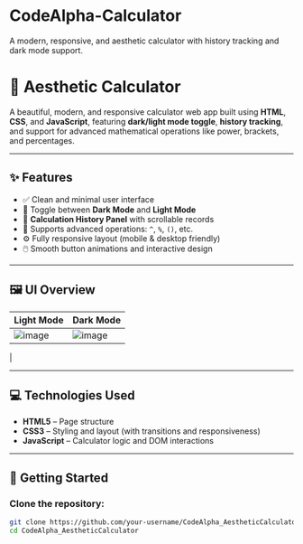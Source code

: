 # CodeAlpha-Calculator
A modern, responsive, and aesthetic calculator with history tracking and dark mode support.
# 🧮 Aesthetic Calculator

A beautiful, modern, and responsive calculator web app built using **HTML**, **CSS**, and **JavaScript**, featuring **dark/light mode toggle**, **history tracking**, and support for advanced mathematical operations like power, brackets, and percentages.


---

## ✨ Features

- ✅ Clean and minimal user interface
- 🌙 Toggle between **Dark Mode** and **Light Mode**
- 📜 **Calculation History Panel** with scrollable records
- 🧠 Supports advanced operations: `^`, `%`, `()`, etc.
- ⚙️ Fully responsive layout (mobile & desktop friendly)
- 🖱️ Smooth button animations and interactive design

---

## 🖼️ UI Overview

| Light Mode | Dark Mode |
|------------|-----------|
| ![image](https://github.com/user-attachments/assets/1cda1be8-1446-4014-81e1-bfcac2038e61) | ![image](https://github.com/user-attachments/assets/cbed8e64-5441-4665-a3e5-cfdc515ef097)
 |

---

## 💻 Technologies Used

- **HTML5** – Page structure  
- **CSS3** – Styling and layout (with transitions and responsiveness)  
- **JavaScript** – Calculator logic and DOM interactions  

---

## 🚀 Getting Started

### Clone the repository:
```bash
git clone https://github.com/your-username/CodeAlpha_AestheticCalculator.git
cd CodeAlpha_AestheticCalculator

